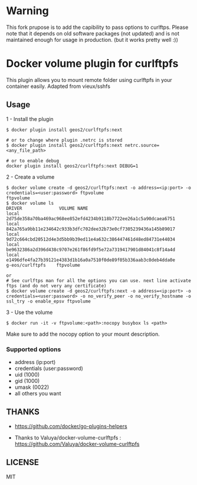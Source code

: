 # Warning

This fork prupose is to add the capibility to pass options to curlftps.
Please note that it depends on old software packages (not updated) and is not maintained enough for usage in production. (but it works pretty well :))

# Docker volume plugin for curlftpfs

This plugin allows you to mount remote folder using curlftpfs in your container easily.
Adapted from vieux/sshfs


## Usage

1 - Install the plugin

```
$ docker plugin install geos2/curlftpfs:next 

# or to change where plugin .netrc is stored
$ docker plugin install geos2/curlftpfs:next netrc.source=<any_file_path>

# or to enable debug
docker plugin install geos2/curlftpfs:next DEBUG=1
```

2 - Create a volume

```
$ docker volume create -d geos2/curlftpfs:next -o address=<ip:port> -o credentials=<user:password> ftpvolume
ftpvolume
$ docker volume ls
DRIVER              VOLUME NAME
local               2d75de358a70ba469ac968ee852efd4234b9118b7722ee26a1c5a90dcaea6751
local               842a765a9bb11e234642c933b3dfc702dee32b73e0cf7305239436a145b89017
local               9d72c664cbd20512d4e3d5bb9b39ed11e4a632c386447461d48ed84731e44034
local               be9632386a2d396d438c9707e261f86fd9f5e72a7319417901d84041c8f14a4d
local               e1496dfe4fa27b39121e4383d1b16a0a7510f0de89f05b336aab3c0deb4dda0e
g-eos/curlftpfs    ftpvolume

or
# See curlftps man for all the options you can use. next line activate ftps (and do not very any certificate)
$ docker volume create -d geos2/curlftpfs:next -o address=<ip:port> -o credentials=<user:password> -o no_verify_peer -o no_verify_hostname -o ssl_try -o enable_epsv ftpvolume

```

3 - Use the volume

```
$ docker run -it -v ftpvolume:<path>:nocopy busybox ls <path>
```
Make sure to add the nocopy option to your mount description.

### Supported options
- address (ip:port)
- credentials (user:password)
- uid (1000)
- gid (1000)
- umask (0022)
- all others you want

## THANKS

- https://github.com/docker/go-plugins-helpers

- Thanks to Valuya/docker-volume-curlftpfs : https://github.com/Valuya/docker-volume-curlftpfs

## LICENSE

MIT
